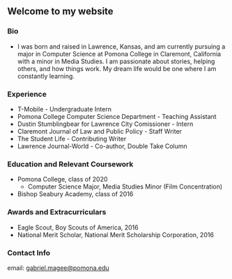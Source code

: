## Welcome to my website

### Bio
   - I was born and raised in Lawrence, Kansas, and am currently pursuing a major in Computer Science at Pomona College in Claremont, California with a minor in Media Studies. I am passionate about stories, helping others, and how things work. My dream life would be one where I am constantly learning.

### Experience
  - T-Mobile - Undergraduate Intern
  - Pomona College Computer Science Department - Teaching Assistant
  - Dustin Stumblingbear for Lawrence City Comissioner - Intern
  - Claremont Journal of Law and Public Policy - Staff Writer
  - The Student Life - Contributing Writer
  - Lawrence Journal-World - Co-author, Double Take Column
  
### Education and Relevant Coursework
  - Pomona College, class of 2020
    - Computer Science Major, Media Studies Minor (Film Concentration)
  - Bishop Seabury Academy, class of 2016
  
  
### Awards and Extracurriculars
  - Eagle Scout, Boy Scouts of America, 2016
  - National Merit Scholar, National Merit Scholarship Corporation, 2016
  
### Contact Info
  email: [gabriel.magee@pomona.edu](mailto:gabriel.magee@pomona.edu)
